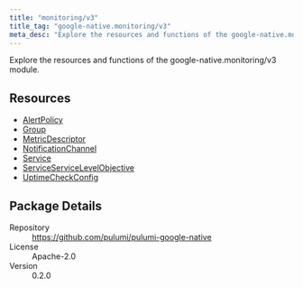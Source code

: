 ```yaml
---
title: "monitoring/v3"
title_tag: "google-native.monitoring/v3"
meta_desc: "Explore the resources and functions of the google-native.monitoring/v3 module."
---
```


<!-- WARNING: this file was generated by Pulumi Docs Generator. -->
<!-- Do not edit by hand unless you're certain you know what you are doing! -->

Explore the resources and functions of the google-native.monitoring/v3 module.

<h2 id="resources">Resources</h2>
<ul class="api">
    <li><a href="alertpolicy" title="AlertPolicy"><span class="symbol resource"></span>AlertPolicy</a></li>
    <li><a href="group" title="Group"><span class="symbol resource"></span>Group</a></li>
    <li><a href="metricdescriptor" title="MetricDescriptor"><span class="symbol resource"></span>MetricDescriptor</a></li>
    <li><a href="notificationchannel" title="NotificationChannel"><span class="symbol resource"></span>NotificationChannel</a></li>
    <li><a href="service" title="Service"><span class="symbol resource"></span>Service</a></li>
    <li><a href="serviceservicelevelobjective" title="ServiceServiceLevelObjective"><span class="symbol resource"></span>ServiceServiceLevelObjective</a></li>
    <li><a href="uptimecheckconfig" title="UptimeCheckConfig"><span class="symbol resource"></span>UptimeCheckConfig</a></li>
</ul>

<h2 id="package-details">Package Details</h2>
<dl class="package-details">
	<dt>Repository</dt>
	<dd><a href="https://github.com/pulumi/pulumi-google-native">https://github.com/pulumi/pulumi-google-native</a></dd>
	<dt>License</dt>
	<dd>Apache-2.0</dd>
	<dt>Version</dt>
	<dd>0.2.0</dd>
</dl>

